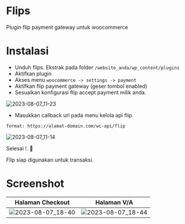 # Flips
Plugin flip payment gateway untuk woocommerce

# Instalasi

* Unduh flips. Ekstrak pada folder `/website_anda/wp_content/plugins`
* Aktifkan plugin
* Akses menu `woocommerce -> settings -> payment`
* Aktifkan flip payment gateway (geser tombol enabled)
* Sesuaikan konfigurasi flip accept payment milik anda.

![2023-08-07_11-23](https://github.com/brain90/flips/assets/858382/bb9ad342-9de6-4b45-806c-cf75ca8672f9)


* Masukkan callback url pada menu kelola api flip.

`format: https://alamat-domain.com/wc-api/flip`

![2023-08-07_11-14](https://github.com/brain90/flips/assets/858382/aa331dc5-bb43-48a2-a7b6-447ce96b53c4)

Selesai !. 🎉 

Flip siap digunakan untuk transaksi.

# Screenshot

Halaman Checkout           |  Halaman V/A
:-------------------------:|:-------------------------:
![2023-08-07_18-40](https://github.com/brain90/flips/assets/858382/fb513135-9b97-426f-89e8-6b9e8d4e5aec) | ![2023-08-07_18-44](https://github.com/brain90/flips/assets/858382/129b7870-9ac9-426d-a788-3f6d3ba32170)
